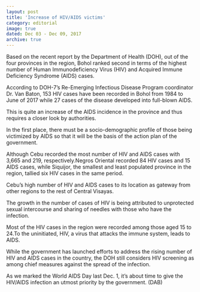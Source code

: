 ```yaml
---
layout: post
title: 'Increase of HIV/AIDS victims'
category: editorial
image: true
dated: Dec 03 - Dec 09, 2017
archive: true
---
```


Based on the recent report by the Department of Health (DOH), out of the four provinces in the region, Bohol ranked second in terms of the highest number of Human Immunodeficiency Virus (HIV) and Acquired Immune Deficiency Syndrome (AIDS) cases.

According to DOH-7’s Re-Emerging Infectious Disease Program coordinator Dr. Van Baton, 153 HIV cases have been recorded in Bohol from 1984 to June of 2017 while 27 cases of the disease developed into full-blown AIDS.

This is quite an increase of the AIDS incidence in the province and thus requires a closer look by authorities. 

In the first place, there must be a socio-demographic profile of those being victimized by AIDS so that it will be the basis of the action plan of the government.

Although Cebu recorded the most number of HIV and AIDS cases with 3,665 and 219, respectively.Negros Oriental recorded 84 HIV cases and 15 AIDS cases, while Siquijor, the smallest and least populated province in the region, tallied six HIV cases in the same period.

Cebu’s high number of HIV and AIDS cases to its location as gateway from other regions to the rest of Central Visayas.

The growth in the number of cases of HIV is being attributed to unprotected sexual intercourse and sharing of needles with those who have the infection.

Most of the HIV cases in the region were recorded among those aged 15 to 24.To the uninitiated, HIV, a virus that attacks the immune system, leads to AIDS.

While the government has launched efforts to address the rising number of HIV and AIDS cases in the country, the DOH still considers HIV screening as among chief measures against the spread of the infection.

As we marked the World AIDS Day last Dec. 1, it’s about time to give the HIV/AIDS infection an utmost priority by the government. (DAB)

